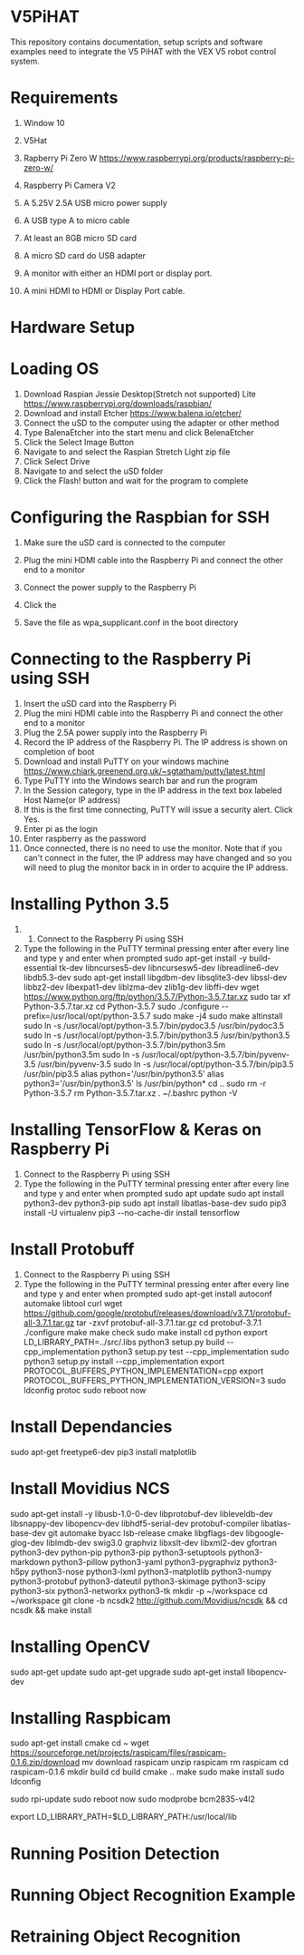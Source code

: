 # V5PiHAT
This repository contains documentation, setup scripts and software examples need to integrate the V5 PiHAT with the VEX V5 robot control system.

# Requirements
1. Window 10
2. V5Hat
3. Rapberry Pi Zero W
   https://www.raspberrypi.org/products/raspberry-pi-zero-w/
4. Raspberry Pi Camera V2
   
5. A 5.25V 2.5A USB micro power supply
6. A USB type A to micro cable
7. At least an 8GB micro SD card
8. A micro SD card do USB adapter
9. A monitor with either an HDMI port or display port.
10. A mini HDMI to HDMI or Display Port cable.
# Hardware Setup

# Loading OS
1. Download Raspian Jessie Desktop(Stretch not supported) Lite https://www.raspberrypi.org/downloads/raspbian/
2. Download and install Etcher https://www.balena.io/etcher/
3. Connect the uSD to the computer using the adapter or other method
4. Type BalenaEtcher into the start menu and click BelenaEtcher
5. Click the Select Image Button
6. Navigate to and select the Raspian Stretch Light zip file
7. Click Select Drive
8. Navigate to and select the uSD folder
9. Click the Flash! button and wait for the program to complete

# Configuring the Raspbian for SSH
1. Make sure the uSD card is connected to the computer
2. Plug the mini HDMI cable into the Raspberry Pi and connect the other end to a monitor
3. Connect the power supply to the Raspberry Pi
4. Click the 

5. Save the file  as wpa_supplicant.conf in the boot directory

# Connecting to the Raspberry Pi using SSH
1. Insert the uSD card into the Raspberry Pi
2. Plug the mini HDMI cable into the Raspberry Pi and connect the other end to a monitor
3. Plug the 2.5A power supply into the Raspberry Pi
4. Record the IP address of the Raspberry Pi. The IP address is shown on completion of boot
5. Download and install PuTTY on your windows machine https://www.chiark.greenend.org.uk/~sgtatham/putty/latest.html
6. Type PuTTY into the Windows search bar and run the program
7. In the Session category, type in the IP address in the text box labeled Host Name(or IP address)
8. If this is the first time connecting, PuTTY will issue a security alert. Click Yes.
9. Enter pi as the login
10. Enter raspberry as the password
11. Once connected, there is no need to use the monitor. Note that if you can't connect in the futer, the IP address may have changed and so you will need to plug the monitor back in in order to acquire the IP address.

# Installing Python 3.5
1. 1. Connect to the Raspberry Pi using SSH
2. Type the following in the PuTTY terminal pressing enter after every line and type y and enter when prompted
      sudo apt-get install -y build-essential tk-dev libncurses5-dev libncursesw5-dev libreadline6-dev libdb5.3-dev
      sudo apt-get install libgdbm-dev libsqlite3-dev libssl-dev libbz2-dev libexpat1-dev liblzma-dev zlib1g-dev libffi-dev
      wget https://www.python.org/ftp/python/3.5.7/Python-3.5.7.tar.xz
      sudo tar xf Python-3.5.7.tar.xz
      cd Python-3.5.7
      sudo ./configure --prefix=/usr/local/opt/python-3.5.7
      sudo make -j4
      sudo make altinstall
      sudo ln -s /usr/local/opt/python-3.5.7/bin/pydoc3.5 /usr/bin/pydoc3.5
      sudo ln -s /usr/local/opt/python-3.5.7/bin/python3.5 /usr/bin/python3.5
      sudo ln -s /usr/local/opt/python-3.5.7/bin/python3.5m /usr/bin/python3.5m
      sudo ln -s /usr/local/opt/python-3.5.7/bin/pyvenv-3.5 /usr/bin/pyvenv-3.5
      sudo ln -s /usr/local/opt/python-3.5.7/bin/pip3.5 /usr/bin/pip3.5
      alias python='/usr/bin/python3.5'
      alias python3='/usr/bin/python3.5'
      ls /usr/bin/python*
      cd ..
      sudo rm -r Python-3.5.7
      rm Python-3.5.7.tar.xz
      . ~/.bashrc
      python -V
      
# Installing TensorFlow & Keras on Raspberry Pi
1. Connect to the Raspberry Pi using SSH
2. Type the following in the PuTTY terminal pressing enter after every line and type y and enter when prompted
      sudo apt update
      sudo apt install python3-dev python3-pip
      sudo apt install libatlas-base-dev
      sudo pip3 install -U virtualenv
      pip3 --no-cache-dir install tensorflow
      
# Install Protobuff
1. Connect to the Raspberry Pi using SSH
2. Type the following in the PuTTY terminal pressing enter after every line and type y and enter when prompted
sudo apt-get install autoconf automake libtool curl
wget https://github.com/google/protobuf/releases/download/v3.7.1/protobuf-all-3.7.1.tar.gz
tar -zxvf protobuf-all-3.7.1.tar.gz
cd protobuf-3.7.1
./configure
make
make check 
sudo make install
cd python
export LD_LIBRARY_PATH=../src/.libs
python3 setup.py build --cpp_implementation 
python3 setup.py test --cpp_implementation
sudo python3 setup.py install --cpp_implementation
export PROTOCOL_BUFFERS_PYTHON_IMPLEMENTATION=cpp
export PROTOCOL_BUFFERS_PYTHON_IMPLEMENTATION_VERSION=3
sudo ldconfig
protoc
sudo reboot now

# Install Dependancies
sudo apt-get freetype6-dev
pip3 install matplotlib

# Install Movidius NCS
sudo apt-get install -y libusb-1.0-0-dev libprotobuf-dev libleveldb-dev libsnappy-dev libopencv-dev libhdf5-serial-dev protobuf-compiler libatlas-base-dev git automake byacc lsb-release cmake libgflags-dev libgoogle-glog-dev liblmdb-dev swig3.0 graphviz libxslt-dev libxml2-dev gfortran python3-dev python-pip python3-pip python3-setuptools python3-markdown python3-pillow python3-yaml python3-pygraphviz python3-h5py python3-nose python3-lxml python3-matplotlib python3-numpy python3-protobuf python3-dateutil python3-skimage python3-scipy python3-six python3-networkx python3-tk
mkdir -p ~/workspace
cd ~/workspace
git clone -b ncsdk2 http://github.com/Movidius/ncsdk && cd ncsdk && make install
      
# Installing OpenCV
sudo apt-get update
sudo apt-get upgrade
sudo apt-get install libopencv-dev

# Installing Raspbicam
sudo apt-get install cmake
cd ~
wget https://sourceforge.net/projects/raspicam/files/raspicam-0.1.6.zip/download
mv download raspicam
unzip raspicam
rm raspicam
cd raspicam-0.1.6
mkdir build
cd build
cmake ..
make
sudo make install
sudo ldconfig

sudo rpi-update
sudo reboot now
sudo modprobe bcm2835-v4l2

export LD_LIBRARY_PATH=$LD_LIBRARY_PATH:/usr/local/lib

# Running Position Detection

# Running Object Recognition Example

# Retraining Object Recognition
